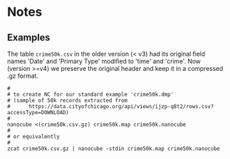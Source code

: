 # Notes

## Examples

The table `crime50k.csv` in the older version (< v3) had its original field names
'Date' and 'Primary Type' modified to 'time' and 'crime'. Now (version >=v4) we
preserve the original header and keep it in a compressed .gz format.

```shell
#
# to create NC for our standard example 'crime50k.dmp'
# (sample of 50k records extracted from
#      https://data.cityofchicago.org/api/views/ijzp-q8t2/rows.csv?accessType=DOWNLOAD)
#
nanocube <(crime50k.csv.gz) crime50k.map crime50k.nanocube
#
# or equivalently
#
zcat crime50k.csv.gz | nanocube -stdin crime50k.map crime50k.nanocube
```
